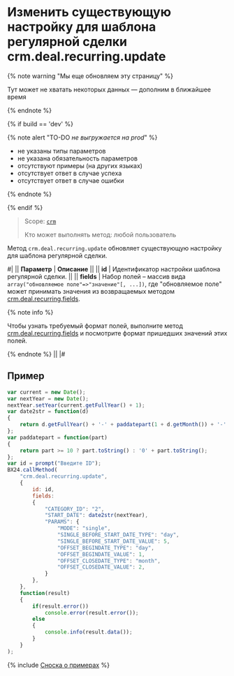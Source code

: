 # Изменить существующую настройку для шаблона регулярной сделки crm.deal.recurring.update

{% note warning "Мы еще обновляем эту страницу" %}

Тут может не хватать некоторых данных — дополним в ближайшее время

{% endnote %}

{% if build == 'dev' %}

{% note alert "TO-DO _не выгружается на prod_" %}

- не указаны типы параметров
- не указана обязательность параметров
- отсутствуют примеры (на других языках)
- отсутствует ответ в случае успеха
- отсутствует ответ в случае ошибки

{% endnote %}

{% endif %}

> Scope: [`crm`](../../../scopes/permissions.md)
>
> Кто может выполнять метод: любой пользователь

Метод `crm.deal.recurring.update` обновляет существующую настройку для шаблона регулярной сделки.

#|
|| **Параметр** | **Описание** ||
|| **id** | Идентификатор настройки шаблона регулярной сделки. ||
|| **fields** | Набор полей – массив вида `array("обновляемое поле"=>"значение"[, ...])`, где "обновляемое поле" может принимать значения из возвращаемых методом [crm.deal.recurring.fields](./crm-deal-recurring-fields.md). 

{% note info %}

Чтобы узнать требуемый формат полей, выполните метод [crm.deal.recurring.fields](./crm-deal-recurring-fields.md) и посмотрите формат пришедших значений этих полей. 

{% endnote %}
||
|#

## Пример

```js
var current = new Date();
var nextYear = new Date();
nextYear.setYear(current.getFullYear() + 1);
var date2str = function(d)
{
    return d.getFullYear() + '-' + paddatepart(1 + d.getMonth()) + '-' + paddatepart(d.getDate()) + 'T' + paddatepart(d.getHours()) + ':' + paddatepart(d.getMinutes()) + ':' + paddatepart(d.getSeconds()) + '+03:00';
};
var paddatepart = function(part)
{
    return part >= 10 ? part.toString() : '0' + part.toString();
};
var id = prompt("Введите ID");
BX24.callMethod(
    "crm.deal.recurring.update",
    {
        id: id,
        fields:
        {
            "CATEGORY_ID": "2",
            "START_DATE": date2str(nextYear),
            "PARAMS": {
                "MODE": "single",
                "SINGLE_BEFORE_START_DATE_TYPE": "day",
                "SINGLE_BEFORE_START_DATE_VALUE": 5,
                "OFFSET_BEGINDATE_TYPE": "day",
                "OFFSET_BEGINDATE_VALUE": 1,
                "OFFSET_CLOSEDATE_TYPE": "month",
                "OFFSET_CLOSEDATE_VALUE": 2,
            }
        },
    },
    function(result)
    {
        if(result.error())
            console.error(result.error());
        else
        {
            console.info(result.data());
        }
    }
);
```

{% include [Сноска о примерах](../../../../_includes/examples.md) %}